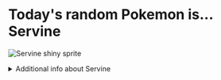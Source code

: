 # Today's random Pokemon is... Servine

![Servine shiny sprite](https://raw.githubusercontent.com/PokeAPI/sprites/master/sprites/pokemon/shiny/496.png)

<details>
<summary>Additional info about Servine</summary>

| srpite type | image |
|------|------|
| back_default | ![Servine back_default sprite](https://raw.githubusercontent.com/PokeAPI/sprites/master/sprites/pokemon/back/496.png) |
| back_shiny | ![Servine back_shiny sprite](https://raw.githubusercontent.com/PokeAPI/sprites/master/sprites/pokemon/back/shiny/496.png) |
| front_default | ![Servine front_default sprite](https://raw.githubusercontent.com/PokeAPI/sprites/master/sprites/pokemon/496.png) | </details>